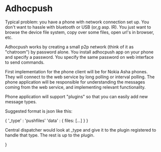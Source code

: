 # Adhocpush

Typical problem: you have a phone with network connection set up. You don't want to hassle with bluetooth or USB (or,g asp. IR). You just want to browse the device file system, copy over some files, open url's in browser, etc.

Adhocpush works by creating a small p2p network (think of it as "chatroom") by password alone. You install adhocpush app on your phone and specify a password. You specify the same password on web interface to send commands.

First implementation for the phone client will be for Nokia Asha phones. They will connect to the web service by long polling or interval polling. The phone application
will be responsible for understanding the messages coming from the web service, and 
implementing relevant functionality.

Phone application will support "plugins" so that you can easily add new message types.

Suggested format is json like this:

{
	'_type' : 'pushfiles'
	'data' : {
		files: [...]
	}
}

Central dispatcher would look at _type and give it to the plugin registered to handle that type. The rest is up to the plugin.

}




